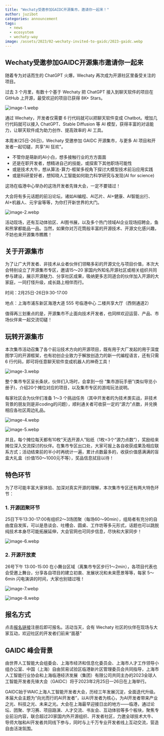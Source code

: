 ```yaml
---
title: "Wechaty受邀参加GAIDC开源集市，邀请你一起来！"
author: juzibot
categories: announcement
tags:
  - news
  - ecosystem
  - wechaty-way
image: /assets/2023/02-wechaty-invited-to-gaidc/2023-gaidc.webp
---
```


## Wechaty受邀参加GAIDC开源集市邀请你一起来

随着专为对话而生的 ChatGPT 火爆，Wechaty 再次成为开源社区里备受关注的项目。

过去 3 个月里，有数十个基于 Wechaty 把 ChatGPT 接入到聊天软件的项目在 GitHub 上开源，最受欢迎的项目已获得 8K+ Stars。

![image-1.webp](/assets/2023/02-wechaty-invited-to-gaidc/image-1.webp)

通过 Wechaty，开发者仅需要 6 行代码就可以把聊天软件变成 Chatbot。增加几行代码就可以接入 ChatGPT、Stable Diffusion 等 AI 模型，获得丰富的对话能力，让聊天软件成为助力创作、提高效率的 AI 工具。

本周末(25日-26日)，Wechaty 受邀参加 GAIDC 开源集市，与更多 AI 项目和开发者一起切磋，共享“AI 狂欢”。

- 不管你是萌新的AI小白，想多接触行业的方方面面
- 还是在职开发者，想精进自己的技能，或探索下其他职场可能性
- 或是技术大牛，想从算法-算力-框架多视角下探讨大模型技术前沿应用实践
- 或是科研爱好者，想知晓人工智能如何助力科学研究与发现(AI for science)

这场在临港中心举办的这场开发者先锋大会，一定不要错过！

大会将有多元话题的前沿论坛，诸如AI编程、AI芯片、AI+健康、AI智能出行、AI+机器人、元宇宙等等，为你打开新世界的大门。

![image-2.webp](/assets/2023/02-wechaty-invited-to-gaidc/image-2.webp)

活动现场，还有互动体验区、AI图书展，以及多个热门领域AI企业现场招聘会，鱼和熊掌都能品一品。当然，如果你对万花筒般丰富的开源技术、开源文化感兴趣，不妨也来开源集市瞧瞧！

## 关于开源集市

为了让广大开发者、非技术从业者伙伴们领略多彩的开源文化与项目价值，本次大会特别设立了开源集市专区，邀请15～20 家国内外知名开源社区或相关组织共同参与建设，展示开源魅力、分享社区成果，吸纳更多志同道合的伙伴加入开源的大家庭，一同打怪升级，成长路上相伴而行。

时间：2月25日-26日9:30-17:00

地点：上海市浦东新区海港大道 555 号临港中心 二楼共享大厅（西侧通道2）

值得再三划重点的是，开源集市不止面向技术开发者，也同样欢迎运营、产品、市场伙伴来一起交流切磋！

## 玩转开源集市

本次集市活动召集了各个前沿技术方向的开源项目，既有用于大厂发起的用于深度图学习的开源框架，也有初创企业致力于解放创造力的新一代编程语言，还有只需 6 行代码，即可将任意聊天软件变成机器人的神奇工具！

![image-3.webp](/assets/2023/02-wechaty-invited-to-gaidc/image-3.webp)

整个集市专区呈长条状，伙伴们入场时，会拿到一份 “集市游玩手册”(类似导览小册子)，介绍20个摊位对应的项目，以及集市专区的游戏玩法说明。

每家社区会为伙伴们准备 1～3 个挑战任务（其中开发者的为技术类实战，非技术背景的朋友则是非coding的问题），顺利通关者可收获一定的“源力”点数，并兑换相应各社区周边礼品。

![image-4.webp](/assets/2023/02-wechaty-invited-to-gaidc/image-4.webp)

![image-5.webp](/assets/2023/02-wechaty-invited-to-gaidc/image-5.webp)

并且，每个摊位每天都有10枚“天选开源人”贴纸（1枚=3个“源力点数”），奖励给来摊位深入交流探讨的伙伴。在集市专区出口处，大家可报上各自收获成果及相应联系方式；活动结束前的半小时再统计一遍，累计点数最多的，收获价值感满满的盲盒大礼盒（价值150～1000元不等），奖品信息拭目以待！

## 特色环节

为了尽可能丰富大家体验、加深对真实开源的理解，本次集市专区还有两大特色环节：

### 1. 开源团聚环节

25日下午13:30-17:00有组织2～3场团聚（每场60～90min），组局者有充分的自由度自发挥，可以是恳谈会、吐槽会、圆桌、工作坊等多元形式，话题也可以跳脱纯技术本身尽可能拓展延伸，大会官网也可同步信息，尽快和大家同步！

![image-6.webp](/assets/2023/02-wechaty-invited-to-gaidc/image-6.webp)

### 2. 开源开放麦

26号下午 13:00-15:00 在小舞台区域（离集市专区步行1～2min），各项目代表也会受邀上舞台，分享各自项目的建立初衷、发展状况和未来愿景等等，每家 5～6min 闪电演讲的时间，大家也别错过哦！

![image-7.webp](/assets/2023/02-wechaty-invited-to-gaidc/image-7.webp)

![image-8.webp](/assets/2023/02-wechaty-invited-to-gaidc/image-8.webp)

## 报名方式

点击[报名链接](https://www.globalaidc.com/event/zh/pc/e80e0000-06d7-0e04-797b-08daf2220682/apply?attendeeTypeId=e80e0000-06d7-0e04-4a0c-08daf229e183&groupOrganizationCode=YYW260)注册后即可报名。活动当天，会有 Wechaty 社区的伙伴在现场与大家互动，欢迎社区的开发者们前来“面基”

## GAIDC 峰会背景

由世界人工智能大会组委会、上海市经济和信息化委员会、上海市人才工作领导小组办公室、中国（上海）自由贸易试验区临港新片区管理委员会共同指导，上海市人工智能行业协会和上海临港经济发展（集团）有限公司共同主办的2023全球人工智能开发者先锋大会（GAIDC）将于2023年2月25日—26日在上海举行。

GAIDC始于WAIC上海人工智能开发者大会，历经三年发展沉淀，全面迭代升级。本届大会主题为“向光而行的AI开发者”，以AI开发者为核心，为AI开发者带来产业之光、科技之光、未来之光。大会在上海最早迎接日出的地方——临港，通过论坛、团聚、学习赛、项目路演、人才交流、书友会、互动体验等多个板块，聚焦专业前沿内容，联合超过20家国内外开源组织、开发者社区，力邀全球技术大牛、导师大咖和AI开发者共同线下参与，同时与上千万专业开发者线上互动交流，营造自由活泼氛围。
